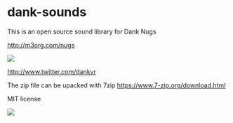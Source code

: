 # dank-sounds

This is an open source sound library for Dank Nugs

http://m3org.com/nugs 

![](https://i.imgur.com/kLL9SW3.png)

http://www.twitter.com/dankvr

The zip file can be upacked with 7zip https://www.7-zip.org/download.html

MIT license

![](https://i.imgur.com/zHdlxdT.png)
